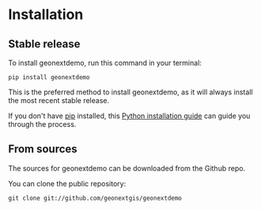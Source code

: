 # Installation

## Stable release

To install geonextdemo, run this command in your terminal:

```
pip install geonextdemo
```

This is the preferred method to install geonextdemo, as it will always install the most recent stable release.

If you don't have [pip](https://pip.pypa.io) installed, this [Python installation guide](http://docs.python-guide.org/en/latest/starting/installation/) can guide you through the process.

## From sources

The sources for geonextdemo can be downloaded from the Github repo.

You can clone the public repository:

```
git clone git://github.com/geonextgis/geonextdemo
```
